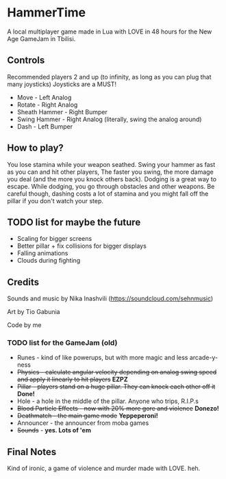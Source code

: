 ﻿# HammerTime
A local multiplayer game made in Lua with LOVE in 48 hours for the New Age GameJam in Tbilisi.

## Controls
Recommended players 2 and up (to infinity, as long as you can plug that many joysticks)
Joysticks are a MUST!

* Move - Left Analog
* Rotate - Right Analog
* Sheath Hammer - Right Bumper
* Swing Hammer - Right Analog (literally, swing the analog around)
* Dash - Left Bumper

## How to play?
You lose stamina while your weapon seathed. Swing your hammer as fast as you can and hit other players,
The faster you swing, the more damage you deal (and the more you knock others back). Dodging is a
great way to escape. While dodging, you go through obstacles and other weapons. Be careful though, dashing
costs a lot of stamina and you might fall off the pillar if you don't watch your step.

## TODO list for maybe the future
* Scaling for bigger screens
* Better pillar + fix collisions for bigger displays
* Falling animations
* Clouds during fighting

## Credits
Sounds and music by Nika Inashvili (https://soundcloud.com/sehnmusic)

Art by Tio Gabunia

Code by me

### TODO list for the GameJam (old)
* Runes - kind of like powerups, but with more magic and less arcade-y-ness
* ~~Physics - calculate angular velocity depending on analog swing speed and apply it linearly to hit players~~ **EZPZ**
* ~~Pillar - players stand on a huge pillar. They can knock each other off it~~ **Done!**
* Hole - a hole in the middle of the pillar. Anyone who trips, R.I.P.s
* ~~Blood Particle Effects - now with 20% more gore and violence~~ **Donezo!**
* ~~Deathmatch - the main game mode~~ **Yeppeperoni!**
* Announcer - the announcer from moba games
* ~~Sounds~~ - **yes. Lots of 'em**

## Final Notes
Kind of ironic, a game of violence and murder made with LOVE. heh.
